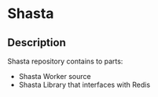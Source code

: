 # Shasta

## Description
Shasta repository contains to parts:
- Shasta Worker source
- Shasta Library that interfaces with Redis
